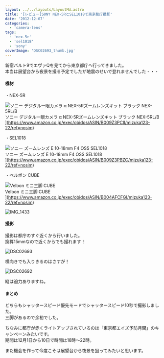 ```yaml
---
layout: ../../layouts/LayoutMd.astro
title: '[レビュー]SONY NEX-5RとSEL1018で東京都庁撮影'
date: '2012-12-07'
categories:
  - 'camera-lens'
tags:
  - 'nex-5r'
  - 'sel1018'
  - 'sony'
coverImage: 'DSC02693_thumb.jpg'
---
```


新宿バルト9でエヴァQを見てから東京都庁へ行ってきました。  
本当は展望台から夜景を撮る予定でしたが地震のせいで登れませんでした・・・

#### 機材

・NEX-5R

![ソニー デジタル一眼カメラ α NEX-5Rズームレンズキット ブラック NEX-5RL/B](/archive/images/41Ihx2NlCKL._SL160_.jpg)  
ソニー デジタル一眼カメラ α NEX-5Rズームレンズキット ブラック NEX-5RL/B  
](https://www.amazon.co.jp/exec/obidos/ASIN/B009Z3PCII/mizuka123-22/ref=nosim)

・SEL1018

![ソニー ズームレンズ E 10-18mm F4 OSS SEL1018](/archive/images/31C%2BEiE2-%2BL._SL160_.jpg)  
ソニー ズームレンズ E 10-18mm F4 OSS SEL1018  
](https://www.amazon.co.jp/exec/obidos/ASIN/B009Z3PBZC/mizuka123-22/ref=nosim)

・ベルボン CUBE

![Velbon ミニ三脚 CUBE](/archive/images/41AlUOyDNOL._SL160_.jpg)  
Velbon ミニ三脚 CUBE  
](https://www.amazon.co.jp/exec/obidos/ASIN/B004AFCFGI/mizuka123-22/ref=nosim)

![IMG_1433](/archive/images/IMG_1433_thumb.jpg 'IMG_1433')

#### 撮影

撮影は都庁のすぐ近くから行いました。  
換算15mmなので近くからでも撮れます！

![DSC02693](/archive/images/DSC02693_thumb.jpg 'DSC02693')

横向きでも入りきるのはさすが！

![DSC02692](/archive/images/DSC02692_thumb.jpg 'DSC02692')

縦は迫力ありますね。

#### まとめ

どちらもシャッタースピード優先モードでシャッタースピード10秒で撮影しました。  
三脚があるので余裕でした。

ちなみに都庁が赤くライトアップされているのは「東京都エイズ予防月間」のキャンペーンみたいです。  
期間は12月1日から10日で時間は18時～22時。

また機会を作って今度こそは展望台から夜景を狙ってみたいと思います。
